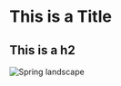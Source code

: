 # This is a Title
## This is a h2
![Spring landscape](https://i.pinimg.com/736x/c7/a5/f0/c7a5f0f1cdb339f411dc18b342c8a922.jpg)
